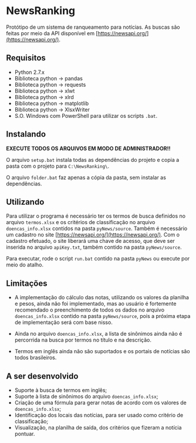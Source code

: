 # NewsRanking

Protótipo de um sistema de ranqueamento para notícias.
As buscas são feitas por meio da API disponível em [https://newsapi.org/](https://newsapi.org/).

## Requisitos

* Python 2.7.x
* Biblioteca python -> pandas
* Biblioteca python -> requests
* Biblioteca python -> xlwt
* Biblioteca python -> xlrd
* Biblioteca python -> matplotlib
* Biblioteca python -> XlsxWriter
* S.O. Windows com PowerShell para utilizar os scripts `.bat`.
## Instalando

<b> EXECUTE TODOS OS ARQUIVOS EM MODO DE ADMINISTRADOR!! </b>

O arquivo `setup.bat` instala todas as dependências do projeto e copia a pasta com o projeto para `C:\NewsRanking\`.

O arquivo `folder.bat` faz apenas a cópia da pasta, sem instalar as dependências.

## Utilizando

Para utilizar o programa é necessário ter os termos de busca definidos no arquivo `termos.xlsx` e os critérios de classificação no arquivo `doencas_info.xlsx` contidos na pasta `pyNews/source`.
Também é necessário um cadastro no site [https://newsapi.org/](https://newsapi.org/). Com o cadastro efetuado, o site liberará uma chave de acesso, que deve ser inserida no arquivo `apiKey.txt`, também contido na pasta `pyNews/source`.

Para executar, rode o script `run.bat` contido na pasta `pyNews` ou execute por meio do atalho.   

## Limitações

* A implementação do cálculo das notas, utilizando os valores da planilha e pesos, ainda não foi implementado, mas ao usuário é fortemente recomendado o preenchimento de todos os dados no arquivo `doencas_info.xlsx` contido na pasta `pyNews/source`, pois a próxima etapa de implementação será com base nisso.

* Ainda no arquivo `doencas_info.xlsx`, a lista de sinônimos ainda não é percorrida na busca por termos no título e na descrição.

* Termos em inglês ainda não são suportados e os portais de notícias são todos brasileiros.

## A ser desenvolvido

* Suporte à busca de termos em inglês;
* Suporte à lista de sinônimos do arquivo `doencas_info.xlsx`;
* Criação de uma fórmula para gerar notas de acordo com os valores de `doencas_info.xlsx`;
* Identificação dos locais das notícias, para ser usado como critério de classificação;
* Visualização, na planilha de saída, dos critérios que fizeram a notícia pontuar.
